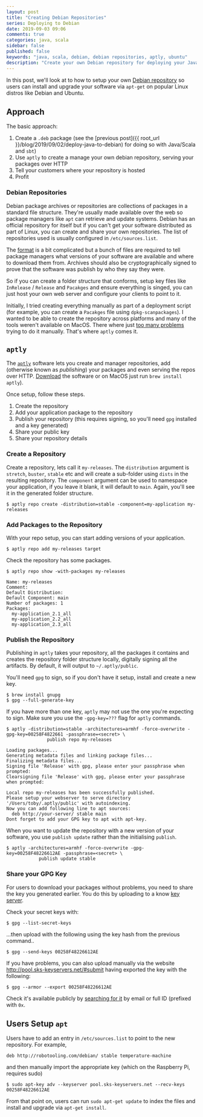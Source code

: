 ```yaml
---
layout: post
title: "Creating Debian Repositories"
series: Deploying to Debian
date: 2019-09-03 09:06
comments: true
categories: java, scala
sidebar: false
published: false
keywords: "java, scala, debian, debian repositories, aptly, ubuntu"
description: "Create your own Debian repository for deploying your Java / Scala apps"
---
```


In this post, we'll look at to how to setup your own [Debian repository](https://wiki.debian.org/DebianRepository) so users can install and upgrade your software via `apt-get` on popular Linux distros like Debian and Ubuntu.

<!-- more -->

## Approach

The basic approach:

1. Create a `.deb` package (see the [previous post]({{ root_url }}/blog/2019/09/02/deploy-java-to-debian) for doing so with Java/Scala and `sbt`)
1. Use `aptly` to create a manage your own debian repository, serving your packages over HTTP
1. Tell your customers where your repository is hosted
1. Profit


### Debian Repositories

Debian package archives or repositories are collections of packages in a standard file structure. They're usually made available over the web so package managers like `apt` can retrieve and update systems. Debian has an official repository for itself but if you can't get your software distributed as part of Linux, you can create and share your own repositories. The list of repositories used is usually configured in `/etc/sources.list`. 

The [format](https://wiki.debian.org/DebianRepository/Format) is a bit complicated but a bunch of files are required to tell package managers what versions of your software are available and where to download them from. Archives should also be cryptographically signed to prove that the software was publish by who they say they were. 

So if you can create a folder structure that conforms, setup key files like `InRelease` / `Release` and `Pacakges` and ensure everything is singed, you can just host your own web server and configure your clients to point to it. 

Initially, I tried creating everything manually as part of a deployment script (for example, you can create a `Pacakges` file using `dpkg-scanpackages`). I wanted to be able to create the repository across platforms and many of the tools weren't available on MacOS. There where just [too many problems](https://github.com/tobyweston/temperature-machine/issues/84) trying to do it manually. That's where `aptly` comes it.


## `aptly`

The [`aptly`](https://www.aptly.info/doc/configuration/) software lets you create and manager repositories, add (otherwise known as _publishing_) your packages and even serving the repos over HTTP. [Download](https://www.aptly.info/download/) the software or on MacOS just run `brew install aptly`).

Once setup, follow these steps.

1. Create the repository
1. Add your application package to the repository
1. Publish your repository (this requires signing, so you'll need `gpg` installed and a key generated)
1. Share your public key 
1. Share your repository details


### Create a Repository

Create a repository, lets call it `my-releases`. The `distribution` argument is `stretch`, `buster`, `stable` etc and will create a sub-folder using `dists` in the resulting repository. The `component` argument can be used to namespace your application, if you leave it blank, it will default to `main`. Again, you'll see it in the generated folder structure.

```console
$ aptly repo create -distribution=stable -component=my-application my-releases
```

### Add Packages to the Repository

With your repo setup, you can start adding versions of your application. 

```console
$ aptly repo add my-releases target
```

Check the repository has some packages.

```console
$ aptly repo show -with-packages my-releases

Name: my-releases
Comment: 
Default Distribution: 
Default Component: main
Number of packages: 1
Packages:
  my-application_2.1_all
  my-application_2.2_all
  my-application_2.3_all
```

### Publish the Repository

Publishing in `aptly` takes your repository, all the packages it contains and creates the repository folder structure locally, digitally signing all the artifacts. By default, it will output to `~/.aptly/public`.

You'll need `gpg` to sign, so if you don't have it setup, install and create a new key.

```console
$ brew install gnupg
$ gpg --full-generate-key
```

If you have more than one key, `aptly` may not use the one you're expecting to sign. Make sure you use the `-gpg-key=???` flag for `aptly` commands.

```console
$ aptly -distribution=stable -architectures=armhf -force-overwrite -gpg-key=00258F4822661 -passphrase=<secret> \
               publish repo my-releases

Loading packages...
Generating metadata files and linking package files...
Finalizing metadata files...
Signing file 'Release' with gpg, please enter your passphrase when prompted:
Clearsigning file 'Release' with gpg, please enter your passphrase when prompted:

Local repo my-releases has been successfully published.
Please setup your webserver to serve directory '/Users/toby/.aptly/public' with autoindexing.
Now you can add following line to apt sources:
  deb http://your-server/ stable main
Dont forget to add your GPG key to apt with apt-key.
```
 
When you want to update the repository with a new version of your software, you use `publish update` rather than the initialising `publish`.

```console
$ aptly -architectures=armhf -force-overwrite -gpg-key=00258F48226612AE -passphrase=<secret> \
            publish update stable
```

### Share your GPG Key    

For users to download your packages without problems, you need to share the key you generated earlier. You do this by uploading to a know [key server](https://debian-administration.org/article/451/Submitting_your_GPG_key_to_a_keyserver).

Check your secret keys with:

```console
$ gpg --list-secret-keys
```
    
...then upload with the following using the key hash from the previous command..

```console
$ gpg --send-keys 00258F48226612AE
```
    
If you have problems, you can also upload manually via the website http://pool.sks-keyservers.net/#submit having exported the key with the following:
   
```console
$ gpg --armor --export 00258F48226612AE
```
    
Check it's available publicly by [searching for it](http://pool.sks-keyservers.net/) by email or full ID (prefixed with `0x`.


## Users Setup `apt` 

Users have to add an entry in `/etc/sources.list` to point to the new repository. For example,

```console
deb http://robotooling.com/debian/ stable temperature-machine
```

and then manually import the appropriate key (which on the Raspberry Pi, requires sudo)

```console
$ sudo apt-key adv --keyserver pool.sks-keyservers.net --recv-keys 00258F48226612AE
```

From that point on, users can run `sudo apt-get update` to index the files and install and upgrade via `apt-get install`.
